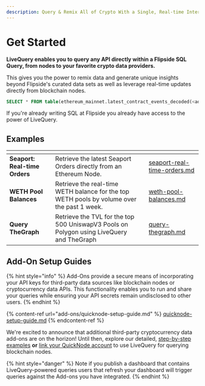 ```yaml
---
description: Query & Remix All of Crypto With a Single, Real-time Interface
---
```


# Get Started

**LiveQuery enables you to query any API directly within a Flipside SQL Query, from nodes to your favorite crypto data providers.**&#x20;

This gives you the power to remix data and generate unique insights beyond Flipside's curated data sets as well as leverage real-time updates directly from blockchain nodes.

```sql
SELECT * FROM table(ethereum_mainnet.latest_contract_events_decoded(<address>))
```

If you're already writing SQL at Flipside you already have access to the power of LiveQuery.

## Examples

<table data-view="cards"><thead><tr><th></th><th></th><th></th><th data-hidden data-card-target data-type="content-ref"></th></tr></thead><tbody><tr><td><strong>Seaport: Real-time Orders</strong></td><td>Retrieve the latest Seaport Orders directly from an Ethereum Node.</td><td></td><td><a href="examples/evm-functions/seaport-real-time-orders.md">seaport-real-time-orders.md</a></td></tr><tr><td><strong>WETH Pool Balances</strong></td><td>Retrieve the real-time WETH balance for the top WETH pools by volume over the past 1 week. </td><td></td><td><a href="examples/evm-functions/weth-pool-balances.md">weth-pool-balances.md</a></td></tr><tr><td><strong>Query TheGraph</strong></td><td>Retrieve the TVL for the top 500 UniswapV3 Pools on Polygon using LiveQuery and TheGraph</td><td></td><td><a href="examples/api-functions/query-thegraph.md">query-thegraph.md</a></td></tr></tbody></table>

## Add-On Setup Guides

{% hint style="info" %}
Add-Ons provide a secure means of incorporating your API keys for third-party data sources like blockchain nodes or cryptocurrency data APIs. This functionality enables you to run and share your queries while ensuring your API secrets remain undisclosed to other users.
{% endhint %}

{% content-ref url="add-ons/quicknode-setup-guide.md" %}
[quicknode-setup-guide.md](add-ons/quicknode-setup-guide.md)
{% endcontent-ref %}

We're excited to announce that additional third-party cryptocurrency data add-ons are on the horizon! Until then, explore our detailed, [step-by-step examples](examples/) **or** [link your QuickNode account](add-ons/quicknode-setup-guide.md) to use LiveQuery for querying blockchain nodes.



{% hint style="danger" %}
Note if you publish a dashboard that contains LiveQuery-powered queries users that refresh your dashboard will trigger queries against the Add-ons you have integrated.
{% endhint %}
